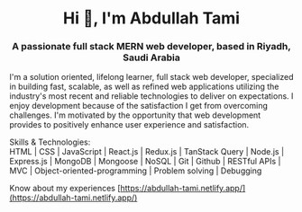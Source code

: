 <h1 align="center">Hi 👋, I'm Abdullah Tami</h1>
<h3 align="center">A passionate full stack MERN web developer, based in Riyadh, Saudi Arabia</h3>

I'm a solution oriented, lifelong learner, full stack web developer, specialized in building fast, scalable, as well as refined web applications utilizing the industry's most recent and reliable technologies to deliver on expectations. I enjoy development because of the satisfaction I get from overcoming challenges. I'm motivated by the opportunity that web development provides to positively enhance user experience and satisfaction.

Skills & Technologies: </br>
HTML | CSS | JavaScript | React.js | Redux.js | TanStack Query | Node.js | Express.js | MongoDB | Mongoose | NoSQL | Git | Github | RESTful APIs | MVC | Object-oriented-programming | Problem solving | Debugging

Know about my experiences [https://abdullah-tami.netlify.app/](https://abdullah-tami.netlify.app/)
